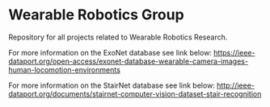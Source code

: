 # Wearable Robotics Group
Repository for all projects related to Wearable Robotics Research.

For more information on the ExoNet database see link below:
https://ieee-dataport.org/open-access/exonet-database-wearable-camera-images-human-locomotion-environments

For more information on the StairNet database see link below:
http://ieee-dataport.org/documents/stairnet-computer-vision-dataset-stair-recognition
